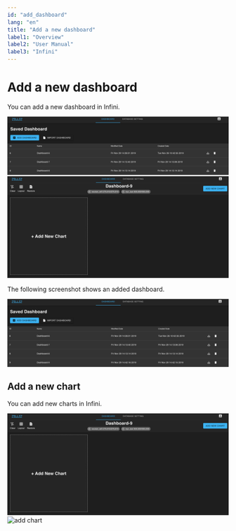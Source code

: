 ```yaml
---
id: "add_dashboard"
lang: "en"
title: "Add a new dashboard"
label1: "Overview"
label2: "User Manual"
label3: "Infini"
---
```

# Add a new dashboard

You can add a new dashboard in Infini.

![add dashboard](../assets/dashboard-list.png)
![empty dashboard](../assets/empty-dashboard.png)

The following screenshot shows an added dashboard.

![added](../assets/new-dashboard-added.png)

## Add a new chart

You can add new charts in Infini.

![Empty Dashboard](../assets/empty-dashboard.png)
![add chart](../assets/add-chart.png)


